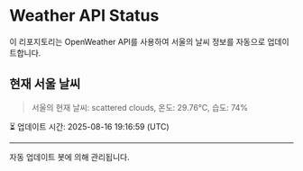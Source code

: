 
# Weather API Status

이 리포지토리는 OpenWeather API를 사용하여 서울의 날씨 정보를 자동으로 업데이트합니다.

## 현재 서울 날씨
> 서울의 현재 날씨: scattered clouds, 온도: 29.76°C, 습도: 74%

⏳ 업데이트 시간: 2025-08-16 19:16:59 (UTC)

---
자동 업데이트 봇에 의해 관리됩니다.

